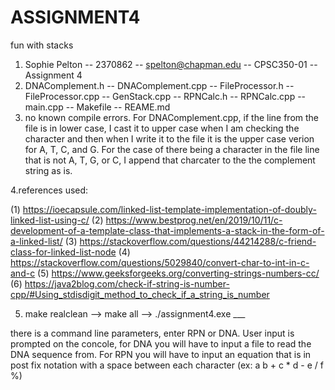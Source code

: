# ASSIGNMENT4
fun with stacks

1. Sophie Pelton -- 2370862 -- spelton@chapman.edu -- CPSC350-01 -- Assignment 4
2. DNAComplement.h -- DNAComplement.cpp -- FileProcessor.h -- FileProcessor.cpp -- GenStack.cpp -- RPNCalc.h -- RPNCalc.cpp -- main.cpp -- Makefile -- REAME.md
3. no known compile errors. For DNAComplement.cpp, if the line from the file is in lower case, I cast it to upper case when I am checking the character and then when I write it to the file it is the upper case verion for A, T, C, and G. For the case of there being a character in the file line that is not A, T, G, or C, I append that charcater to the the complement string as is. 

4.references used: 

(1) https://ioecapsule.com/linked-list-template-implementation-of-doubly-linked-list-using-c/
(2) https://www.bestprog.net/en/2019/10/11/c-development-of-a-template-class-that-implements-a-stack-in-the-form-of-a-linked-list/
(3) https://stackoverflow.com/questions/44214288/c-friend-class-for-linked-list-node
(4) https://stackoverflow.com/questions/5029840/convert-char-to-int-in-c-and-c
(5) https://www.geeksforgeeks.org/converting-strings-numbers-cc/
(6) https://java2blog.com/check-if-string-is-number-cpp/#Using_stdisdigit_method_to_check_if_a_string_is_number

5. make realclean --> make all --> ./assignment4.exe ___
  
  there is a command line parameters, enter RPN or DNA. User input is prompted on the concole, for DNA you will have to input a file to read the DNA sequence from. For RPN you will have to input an equation that is in post fix notation with a space between each character (ex: a b + c * d - e / f %)
